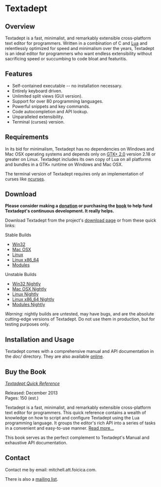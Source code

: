 # Textadept

## Overview

Textadept is a fast, minimalist, and remarkably extensible cross-platform text
editor for programmers. Written in a combination of C and [Lua][] and
relentlessly optimized for speed and minimalism over the years, Textadept is an
ideal editor for programmers who want endless extensibility without sacrificing
speed or succumbing to code bloat and featuritis.

[Lua]: http://lua.org

## Features

* Self-contained executable -- no installation necessary.
* Entirely keyboard driven.
* Unlimited split views (GUI version).
* Support for over 80 programming languages.
* Powerful snippets and key commands.
* Code autocompletion and API lookup.
* Unparalleled extensibility.
* Terminal (curses) version.

## Requirements

In its bid for minimalism, Textadept has no dependencies on Windows and Mac OSX
operating systems and depends only on [GTK+ 2.0][] version 2.18 or greater on
Linux. Textadept includes its own copy of Lua on all platforms and bundles in a
GTK+ runtime on Windows and Mac OSX.

The terminal version of Textadept requires only an implementation of curses like
[ncurses][].

[GTK+ 2.0]: http://gtk.org
[ncurses]: http://invisible-island.net/ncurses/ncurses.html

## Download

**Please consider making a [donation][] or purchasing the [book][] to help fund
Textadept's continuous development. It really helps.**

Download Textadept from the project's [download page][] or from these quick
links:

Stable Builds

* [Win32][]
* [Mac OSX][]
* [Linux][]
* [Linux x86\_64][]
* [Modules][]

Unstable Builds

* [Win32 Nightly][]
* [Mac OSX Nightly][]
* [Linux Nightly][]
* [Linux x86\_64 Nightly][]
* [Modules Nightly][]

_Warning_: nightly builds are untested, may have bugs, and are the absolute
cutting-edge versions of Textadept. Do not use them in production, but for
testing purposes only.

[donation]: http://gum.co/textadept
[book]: MEDIA.html#Book
[download page]: http://foicica.com/textadept/download
[Win32]: download/textadept_LATEST.win32.zip
[Mac OSX]: download/textadept_LATEST.osx.zip
[Linux]: download/textadept_LATEST.i386.tgz
[Linux x86\_64]: download/textadept_LATEST.x86_64.tgz
[Modules]: download/textadept_LATEST.modules.zip
[Win32 Nightly]: download/textadept_NIGHTLY.win32.zip
[Mac OSX Nightly]: download/textadept_NIGHTLY.osx.zip
[Linux Nightly]: download/textadept_NIGHTLY.i386.tgz
[Linux x86\_64 Nightly]: download/textadept_NIGHTLY.x86_64.tgz
[Modules Nightly]: download/textadept_NIGHTLY.modules.zip

## Installation and Usage

Textadept comes with a comprehensive manual and API documentation in the *doc/*
directory. They are also available [online][].

[online]: http://foicica.com/textadept

## Buy the Book

<div style="float: left; margin: 0 1em 0 1em;">
  <a href="MEDIA.html#Book">
    <img src="book/ta_quickref_small.png" alt="" style="border-width: 1px;"/>
  </a>
</div>

[*Textadept Quick Reference*][]

Released: December 2013<br/>
Pages: 150 (est.)

Textadept is a fast, minimalist, and remarkably extensible cross-platform text
editor for programmers. This quick reference contains a wealth of knowledge on
how to script and configure Textadept using the Lua programming language. It
groups the editor's rich API into a series of tasks in a convenient and
easy-to-use manner. [Read more...][]

This book serves as the perfect complement to Textadept's Manual and exhaustive
API documentation.

[*Textadept Quick Reference*]: MEDIA.html#Book
[Read more...]: MEDIA.html#Book

## Contact

Contact me by email: mitchell.att.foicica.com.

There is also a [mailing list][].

[mailing list]: http://foicica.com/lists
